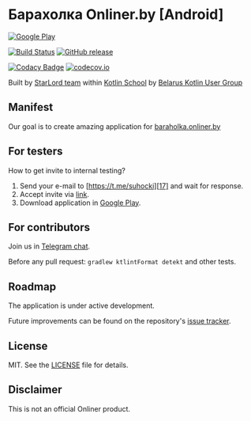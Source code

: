 Барахолка Onliner.by [Android]
=====
[![Google Play][2]][3]

[![Build Status][4]][5]
[![GitHub release][6]][7]

[![Codacy Badge][8]][9]
[![codecov.io][10]][11]

Built by [StarLord team][12] within [Kotlin School][14] by [Belarus Kotlin User Group][15] 

Manifest
-------
Our goal is to create amazing application for [baraholka.onliner.by][19]

For testers
-------
How to get invite to internal testing?
1. Send your e-mail to [https://t.me/suhocki][17] and wait for response.
2. Accept invite via [link][18].
3. Download application in [Google Play][3].

For contributors
-------
Join us in [Telegram chat][16].

Before any pull request: ```gradlew ktlintFormat detekt``` and other tests.  

Roadmap
-------
The application is under active development. 

Future improvements can be found on the repository's
[issue tracker][13].

License
-------
MIT. See the [LICENSE][1] file for details.

Disclaimer
---------
This is not an official Onliner product.

[1]: https://github.com/suhocki/starlord/blob/develop/LICENSE
[2]: https://img.shields.io/badge/-internal-gray.svg?style=flat&logo=google-play&logoColor=white&style=flat-square&label=Google%20Play&color=brightgreen
[3]: https://play.google.com/store/apps/details?id=kt.school.starlord
[4]: https://travis-ci.org/suhocki/starlord.svg?branch=develop
[5]: https://travis-ci.org/suhocki/starlord
[6]: https://img.shields.io/github/release/suhocki/starlord.svg
[7]: https://github.com/suhocki/starlord/releases
[8]: https://api.codacy.com/project/badge/Grade/eb36fc141cbb4037846dc91ded0f4083
[9]: https://app.codacy.com/app/suhocki/starlord?utm_source=github.com&utm_medium=referral&utm_content=suhocki/starlord&utm_campaign=Badge_Grade_Dashboard
[10]: https://codecov.io/github/suhocki/starlord/branch/develop/graph/badge.svg
[11]: https://codecov.io/github/suhocki/starlord
[12]: https://github.com/suhocki/starlord/graphs/contributors
[13]: https://github.com/suhocki/starlord/issues?q=is%3Aopen+is%3Aissue+label%3Afeature
[14]: https://bkug.by/course/
[15]: https://bkug.by/
[16]: https://t.me/starlord_team
[17]: https://t.me/suhocki
[18]: https://play.google.com/apps/internaltest/4699859943304666267
[19]: https://baraholka.onliner.by/

